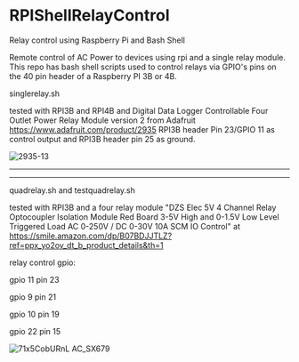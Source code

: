 # RPIShellRelayControl
Relay control using Raspberry Pi and Bash Shell

Remote control of AC Power to devices using rpi and a single relay module.  This repo has bash shell scripts used to control relays via GPIO's pins on the 40 pin header of a Raspberry PI 3B or 4B.


singlerelay.sh 

tested with RPI3B and RPI4B and Digital Data Logger Controllable Four Outlet Power Relay Module version 2 from Adafruit https://www.adafruit.com/product/2935
RPI3B header Pin 23/GPIO 11 as control output and RPI3B header pin 25 as ground.

![2935-13](https://user-images.githubusercontent.com/33469212/211696481-763d18a4-e3b9-4fc4-baa8-c7ceca66ad1e.jpg)



---------------------------------------------------------------------------------------
---------------------------------------------------------------------------------------

quadrelay.sh and testquadrelay.sh 

tested with RPI3B and a four relay module "DZS Elec 5V 4 Channel Relay Optocoupler Isolation Module Red Board 3-5V High and 0-1.5V Low Level Triggered Load AC 0-250V / DC 0-30V 10A SCM IO Control"
at
https://smile.amazon.com/dp/B07BDJJTLZ?ref=ppx_yo2ov_dt_b_product_details&th=1

relay control gpio:

gpio 11 pin 23

gpio 9 pin 21

gpio 10 pin 19

gpio 22 pin 15


![71x5CobURnL _AC_SX679_](https://user-images.githubusercontent.com/33469212/211696390-93347097-db83-4c5c-9f50-29bd0908837c.jpg)
